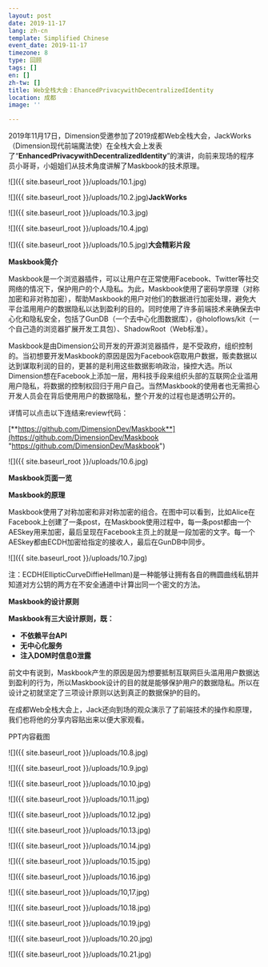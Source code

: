 ```yaml
---
layout: post
date: 2019-11-17
lang: zh-cn
template: Simplified Chinese
event_date: 2019-11-17
timezone: 8
type: 回顾
tags: []
en: []
zh-tw: []
title: Web全栈大会：EhancedPrivacywithDecentralizedIdentity
location: 成都
image: ''

---
```

2019年11月17日，Dimension受邀参加了2019成都Web全栈大会，JackWorks（Dimension现代前端魔法使）在全栈大会上发表了“**EnhancedPrivacywithDecentralizedIdentity**”的演讲，向前来现场的程序员小哥哥，小姐姐们从技术角度讲解了Maskbook的技术原理。

![]({{ site.baseurl_root }}/uploads/10.1.jpg)

![]({{ site.baseurl_root }}/uploads/10.2.jpg)**JackWorks**

![]({{ site.baseurl_root }}/uploads/10.3.jpg)

![]({{ site.baseurl_root }}/uploads/10.4.jpg)

![]({{ site.baseurl_root }}/uploads/10.5.jpg)**大会精彩片段**

**Maskbook简介**

Maskbook是一个浏览器插件，可以让用户在正常使用Facebook、Twitter等社交网络的情况下，保护用户的个人隐私。为此，Maskbook使用了密码学原理（对称加密和非对称加密），帮助Maskbook的用户对他们的数据进行加密处理，避免大平台滥用用户的数据隐私以达到盈利的目的。同时使用了许多前端技术来确保去中心化和隐私安全，包括了GunDB（一个去中心化图数据库），@holoflows/kit（一个自己造的浏览器扩展开发工具包）、ShadowRoot（Web标准）。

Maskbook是由Dimension公司开发的开源浏览器插件，是不受政府，组织控制的。当初想要开发Maskbook的原因是因为Facebook窃取用户数据，贩卖数据以达到谋取利润的目的，更甚的是利用这些数据影响政治，操控大选。所以Dimension想在Facebook上添加一层，用科技手段来组织头部的互联网企业滥用用户隐私，将数据的控制权回归于用户自己。当然Maskbook的使用者也无需担心开发人员会在背后使用用户的数据隐私，整个开发的过程也是透明公开的。

详情可以点击以下连结来review代码：

[**https://github.com/DimensionDev/Maskbook**](https://github.com/DimensionDev/Maskbook "https://github.com/DimensionDev/Maskbook")

![]({{ site.baseurl_root }}/uploads/10.6.jpg)

**Maskbook页面一览**

**Maskbook的原理**

Maskbook使用了对称加密和非对称加密的组合。在图中可以看到，比如Alice在Facebook上创建了一条post，在Maskbook使用过程中，每一条post都由一个AESkey用来加密，最后呈现在Facebook主页上的就是一段加密的文字。每一个AESkey都由ECDH加密给指定的接收人，最后在GunDB中同步。

![]({{ site.baseurl_root }}/uploads/10.7.jpg)

注：ECDH(EllipticCurveDiffieHellman)是一种能够让拥有各自的椭圆曲线私钥并知道对方公钥的两方在不安全通道中计算出同一个密文的方法。

**Maskbook的设计原则**

**Maskbook有三大设计原则，既：**

* **不依赖平台API**
* **无中心化服务**
* **注入DOM时信息0泄露**

前文中有说到，Maskbook产生的原因是因为想要抵制互联网巨头滥用用户数据达到盈利的行为，所以Maskbook设计的目的就是能够保护用户的数据隐私。所以在设计之初就坚定了三项设计原则以达到真正的数据保护的目的。

在成都Web全栈大会上，Jack还向到场的观众演示了了前端技术的操作和原理，我们也将他的分享内容贴出来以便大家观看。

PPT内容截图

![]({{ site.baseurl_root }}/uploads/10.8.jpg)

![]({{ site.baseurl_root }}/uploads/10.9.jpg)

![]({{ site.baseurl_root }}/uploads/10.10.jpg)

![]({{ site.baseurl_root }}/uploads/10.11.jpg)

![]({{ site.baseurl_root }}/uploads/10.12.jpg)

![]({{ site.baseurl_root }}/uploads/10.13.jpg)

![]({{ site.baseurl_root }}/uploads/10.14.jpg)

![]({{ site.baseurl_root }}/uploads/10.15.jpg)

![]({{ site.baseurl_root }}/uploads/10.16.jpg)

![]({{ site.baseurl_root }}/uploads/10,17.jpg)

![]({{ site.baseurl_root }}/uploads/10.18.jpg)

![]({{ site.baseurl_root }}/uploads/10.19.jpg)

![]({{ site.baseurl_root }}/uploads/10.20.jpg)

![]({{ site.baseurl_root }}/uploads/10.21.jpg)